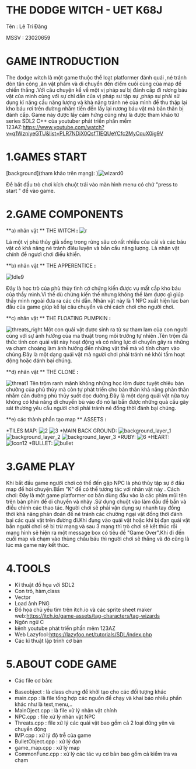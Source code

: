 # **THE DODGE WITCH - UET K68J**

Tên : Lê Trí Đăng 

MSSV : 23020659


# GAME INTRODUCTION
The dodge witch là một game thuộc thể loạt platformer đánh quái ,né tránh đòn tấn công ,ăn vật phẩm và di chuyển đến điểm cuối cùng của map để chiến thắng .Với câu chuyện kể về một vị pháp sư bị đánh cắp đi rương báu vật của mình cùng với sự chỉ dẫn của vị pháp sư tập sự ,pháp sư phải sử dụng kĩ năng cầu năng lượng và khả năng tránh né của mình để thu thập lại kho báu rơi trên đường nhằm tiến đến lấy lại rương báu vật mà bản thân bị đánh cắp.
Game này được lấy cảm hứng cũng như là được tham khảo từ series SDL2 C++ của youtuber phát triền phần mềm 123AZ:https://www.youtube.com/watch?v=q1WzniyeGTU&list=PLR7NDiX0QsfTIEQUeYCfc2MyCquX0ig9V

# 1.GAMES START
[background](tham khảo trên mạng):
)![wizard0](https://github.com/dang0801205/btl-l-tr-ng/assets/148788265/aabfe569-79b0-45ae-8bf6-c1b93d7c0c52)

Để bắt đầu trò chơi kích chuột trái vào màn hình menu có chứ "press to start " để vào game.
# 2.GAME COMPONENTS

**a) nhân vật ** THE WITCH **:**
![r](https://github.com/dang0801205/btl-l-tr-ng/assets/148788265/beb6eb1c-2516-4c5f-9ec2-a79a09f650ed)


Là một vị phù thủy già sống trong rừng sâu có rất nhiều của cải và các báu vật có khả năng né tránh điêu luyện và bắn cầu năng lượng. Là nhân vật chính để ngươì chơi điều khiển.

**b) nhân vật ** THE APPERENTICE **:**

![Idle9](https://hackmd.io/_uploads/rJRy21dWC.png)

Đây là học trò của phù thủy tình cớ chứng kiến được vụ mất cắp kho báu của thầy mình.Vì thế dù chứng kiến thế nhưng không thể làm được gì giúp thầy mình ngoài đưa ra các chỉ dẫn. Nhân vật này là 1 NPC xuất hiện lúc ban đầu của game giúp kể lại câu chuyển và chỉ cách chơi cho người chơi.

**c) nhân vật ** THE FLOATING PUMPKIN **:**

![threats_right](https://hackmd.io/_uploads/rkWLpyOWC.png)
Một con quái vật được sinh ra từ sự tham lam của con người cùng với sự ảnh hưởng của ma thuật trong môi trường tự nhiên .Tên trộm đã thức tỉnh con quái vật này hoạt động và có năng lực di chuyển gây ra những va chạm choáng làm ảnh hưởng đến những vật thể mà vô tính chạm vào chúng.Đây là một dạng quái vật mà người chơi phải tránh né khỏi tầm hoạt động hoặc đánh bại chúng.

**d) nhân vật ** THE CLONE **:**

![threat1](https://hackmd.io/_uploads/HJmC01ObR.png)
Tên trộm ranh mãnh không những học lỏm được tuyệt chiêu bán chưởng của phù thủy mà còn tự phát triển cho bản thân khả năng phân thân nhằm cản đường phù thủy suốt dọc đường.Đây là một dạng quái vật nữa tuy không có khả năng di chuyển bù vào đó nó lại bắn được những quả cầu gây sát thương yêu cầu người chơi phải tránh né đồng thời đánh bại chúng.

**e) các thành phần tạo map ** ASSETS **:**

*TILES MAP:
![2](https://hackmd.io/_uploads/SJHfbgO-R.png)
![3](https://hackmd.io/_uploads/S1K7WgdWR.png)
*MAIN BACK GROUND:
![background_layer_1](https://hackmd.io/_uploads/Bye_We_W0.png)
![background_layer_2](https://hackmd.io/_uploads/rJI_WgOW0.png)
![background_layer_3](https://hackmd.io/_uploads/HyYuWg_ZA.png)
*RUBY:
![6](https://hackmd.io/_uploads/HJU6Wgd-0.png)
*HEART:
![Icon12](https://hackmd.io/_uploads/rJzkGgO-0.png)
*BULLET:
![bullet](https://hackmd.io/_uploads/HkLefl_ZR.png)

# 3.GAME PLAY

  Khi bắt đầu game người chơi có thể đến gặp NPC là phủ thủy tập sự ở đầu map để hỏi chuyện.Bấm "K" để có thể tương tác với nhân vật này .
  Cách chơi:
  Đây là một game platformer cơ bản dùng đầu vào là các phím mũi tên trên bàn phím để di chuyển và nhảy .Sử dụng chuột vào làm đầu để bắn và điều chỉnh các thao tác.
  Người chơi sẽ phải vận dụng sự nhanh tay đồng thời khả năng phán đoán để né tránh các chướng ngại vật đồng thời đánh bại các quái vật trên đường đi.Khi đụng vào quái vật hoặc khi bị đạn quái vật bắn người chơi sẽ bị trừ mạng và sau 3 mạng thì trò chơi sẽ kết thúc rồi mạng hình sẽ hiện ra một message box 
có tiêu đề "Game Over".Khi đi đến cuối map và chạm vào thùng châu báu thì người chơi sẽ thắng và đó cũng là lúc mà game này kết thúc.

# 4.TOOLS

   - Kĩ thuật đồ họa với SDL2
   - Con trỏ, hàm,class
   - Vector
   - Load ảnh PNG
   - Đồ họa chủ yếu tìm trên itch.io và các sprite sheet maker web:https://itch.io/game-assets/tag-characters/tag-wizards
   - Ngôn ngữ C
   - kênh youtube phát triển phần mêm 123AZ
   - Web Lazyfool:https://lazyfoo.net/tutorials/SDL/index.php
   - Các kĩ thuật lập trình cơ bản
   
# 5.ABOUT CODE GAME

  - Các file cơ bản:
  + Baseobject : là class chung để khởi tạo cho các đối tượng khác
  + main.cpp : là file tổng hợp các nguồn để chạy và khai báo nhiều phần khác như là text,menu,..
  + MainOject.cpp : là file xử lý nhân vật chính
  + NPC.cpp : file xử lý nhân vật NPC
  + Threats.cpp : file xử lý các quái vật bao gồm cả 2 loại đứng yên và chuyển động
  + IMP.cpp : xử lý độ trễ của game
  + BulletObject.cpp : xử lý đạn
  + game_map.cpp : xử lý map
  + CommonFunc.cpp : xử lý các tác vụ cơ bản bao gồm cả kiểm tra va chạm
